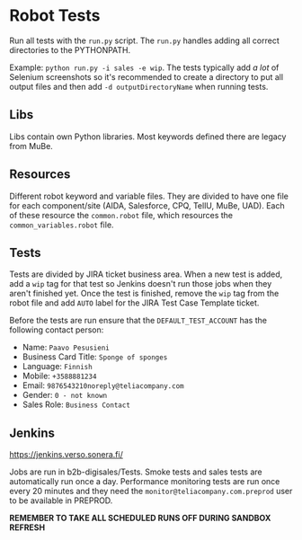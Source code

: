 # Robot Tests

Run all tests with the `run.py` script. The `run.py` handles adding all correct directories to the PYTHONPATH.

Example: `python run.py -i sales -e wip`. The tests typically add _a lot_ of Selenium screenshots so it's recommended
to create a directory to put all output files and then add `-d outputDirectoryName` when running tests.

## Libs

Libs contain own Python libraries. Most keywords defined there are legacy from MuBe.

## Resources

Different robot keyword and variable files. They are divided to have one file for each component/site (AIDA, Salesforce, CPQ, TellU, MuBe, UAD).
Each of these resource the `common.robot` file, which resources the `common_variables.robot` file.

## Tests

Tests are divided by JIRA ticket business area. When a new test is added, add a `wip` tag for that test so Jenkins doesn't run those
jobs when they aren't finished yet. Once the test is finished, remove the `wip` tag from the robot file and add `AUTO` label for
the JIRA Test Case Template ticket.

Before the tests are run ensure that the `DEFAULT_TEST_ACCOUNT` has the following contact person:
- Name: `Paavo Pesusieni`
- Business Card Title: `Sponge of sponges`
- Language: `Finnish`
- Mobile: `+3588881234`
- Email: `9876543210noreply@teliacompany.com`
- Gender: `0 - not known`
- Sales Role: `Business Contact`

## Jenkins

https://jenkins.verso.sonera.fi/

Jobs are run in b2b-digisales/Tests. Smoke tests and sales tests are automatically run once a day. Performance monitoring tests are
run once every 20 minutes and they need the `monitor@teliacompany.com.preprod` user to be available in PREPROD.

**REMEMBER TO TAKE ALL SCHEDULED RUNS OFF DURING SANDBOX REFRESH**